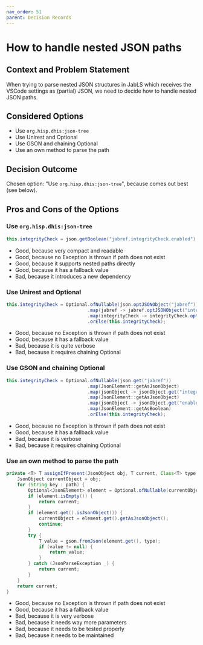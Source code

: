 ```yaml
---
nav_order: 51
parent: Decision Records
---
```

<!-- markdownlint-disable-next-line MD025 -->
# How to handle nested JSON paths

## Context and Problem Statement

When trying to parse nested JSON structures in JabLS which receives the VSCode settings as (partial) JSON, we need to decide how to handle nested JSON paths.

## Considered Options

* Use `org.hisp.dhis:json-tree`
* Use Unirest and Optional
* Use GSON and chaining Optional
* Use an own method to parse the path

## Decision Outcome

Chosen option: "Use `org.hisp.dhis:json-tree`", because comes out best (see below).

## Pros and Cons of the Options

### Use `org.hisp.dhis:json-tree`

```java
this.integrityCheck = json.getBoolean("jabref.integrityCheck.enabled").booleanValue(this.integrityCheck);
```

* Good, because very compact and readable
* Good, because no Exception is thrown if path does not exist
* Good, because it supports nested paths directly
* Good, because it has a fallback value
* Bad, because it introduces a new dependency

### Use Unirest and Optional

```java
this.integrityCheck = Optional.ofNullable(json.optJSONObject("jabref"))
                              .map(jabref -> jabref.optJSONObject("integrityCheck"))
                              .map(integrityCheck -> integrityCheck.optBoolean("enabled", this.integrityCheck))
                              .orElse(this.integrityCheck);
```

* Good, because no Exception is thrown if path does not exist
* Good, because it has a fallback value
* Bad, because it is quite verbose
* Bad, because it requires chaining Optional

### Use GSON and chaining Optional

```java
this.integrityCheck = Optional.ofNullable(json.get("jabref"))
                              .map(JsonElement::getAsJsonObject)
                              .map(jsonObject -> jsonObject.get("integrityCheck"))
                              .map(JsonElement::getAsJsonObject)
                              .map(jsonObject -> jsonObject.get("enabled"))
                              .map(JsonElement::getAsBoolean)
                              .orElse(this.integrityCheck);
```

* Good, because no Exception is thrown if path does not exist
* Good, because it has a fallback value
* Bad, because it is verbose
* Bad, because it requires chaining Optional

### Use an own method to parse the path

```java
private <T> T assignIfPresent(JsonObject obj, T current, Class<T> type, String... path) {
    JsonObject currentObject = obj;
    for (String key : path) {
        Optional<JsonElement> element = Optional.ofNullable(currentObject.get(key));
        if (element.isEmpty()) {
            return current;
        }
        if (element.get().isJsonObject()) {
            currentObject = element.get().getAsJsonObject();
            continue;
        }
        try {
            T value = gson.fromJson(element.get(), type);
            if (value != null) {
                return value;
            }
        } catch (JsonParseException _) {
            return current;
        }
    }
    return current;
}
```

* Good, because no Exception is thrown if path does not exist
* Good, because it has a fallback value
* Bad, because it is very verbose
* Bad, because it needs way more parameters
* Bad, because it needs to be tested properly
* Bad, because it needs to be maintained
